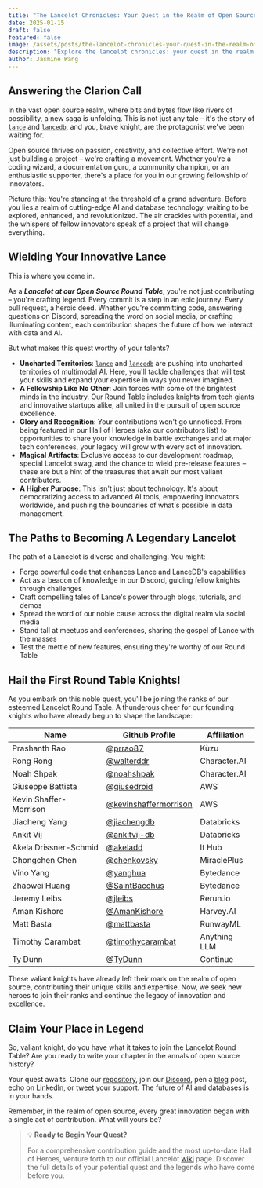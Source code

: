 ```yaml
---
title: "The Lancelot Chronicles: Your Quest in the Realm of Open Source"
date: 2025-01-15
draft: false
featured: false
image: /assets/posts/the-lancelot-chronicles-your-quest-in-the-realm-of-open-source.png
description: "Explore the lancelot chronicles: your quest in the realm of open source with practical insights and expert guidance from the LanceDB team."
author: Jasmine Wang
---
```


## Answering the Clarion Call

In the vast open source realm, where bits and bytes flow like rivers of possibility, a new saga is unfolding. This is not just any tale – it's the story of [`lance`](https://github.com/lancedb/lance) and [`lancedb`](https://github.com/lancedb/lancedb), and you, brave knight, are the protagonist we've been waiting for.

Open source thrives on passion, creativity, and collective effort. We're not just building a project – we're crafting a movement. Whether you're a coding wizard, a documentation guru, a community champion, or an enthusiastic supporter, there's a place for you in our growing fellowship of innovators.

Picture this: You're standing at the threshold of a grand adventure. Before you lies a realm of cutting-edge AI and database technology, waiting to be explored, enhanced, and revolutionized. The air crackles with potential, and the whispers of fellow innovators speak of a project that will change everything.

## Wielding Your Innovative Lance

This is where you come in.

As a ***Lancelot at our Open Source Round Table***, you're not just contributing – you're crafting legend. Every commit is a step in an epic journey. Every pull request, a heroic deed. Whether you're committing code, answering questions on Discord, spreading the word on social media, or crafting illuminating content, each contribution shapes the future of how we interact with data and AI.

But what makes this quest worthy of your talents?

- **Uncharted Territories**: [`lance`](https://github.com/lancedb/lance) and [`lancedb`](https://github.com/lancedb/lancedb) are pushing into uncharted territories of multimodal AI. Here, you'll tackle challenges that will test your skills and expand your expertise in ways you never imagined.
- **A Fellowship Like No Other**: Join forces with some of the brightest minds in the industry. Our Round Table includes knights from tech giants and innovative startups alike, all united in the pursuit of open source excellence.
- **Glory and Recognition**: Your contributions won't go unnoticed. From being featured in our Hall of Heroes (aka our contributors list) to opportunities to share your knowledge in battle exchanges and at major tech conferences, your legacy will grow with every act of innovation.
- **Magical Artifacts**: Exclusive access to our development roadmap, special Lancelot swag, and the chance to wield pre-release features – these are but a hint of the treasures that await our most valiant contributors.
- **A Higher Purpose**: This isn't just about technology. It's about democratizing access to advanced AI tools, empowering innovators worldwide, and pushing the boundaries of what's possible in data management.

## The Paths to Becoming A Legendary Lancelot

The path of a Lancelot is diverse and challenging. You might:

- Forge powerful code that enhances Lance and LanceDB's capabilities
- Act as a beacon of knowledge in our Discord, guiding fellow knights through challenges
- Craft compelling tales of Lance's power through blogs, tutorials, and demos
- Spread the word of our noble cause across the digital realm via social media
- Stand tall at meetups and conferences, sharing the gospel of Lance with the masses
- Test the mettle of new features, ensuring they're worthy of our Round Table

## Hail the First Round Table Knights!

As you embark on this noble quest, you'll be joining the ranks of our esteemed Lancelot Round Table. A thunderous cheer for our founding knights who have already begun to shape the landscape:

| Name | Github Profile | Affiliation |
|------|----------------|-------------|
| Prashanth Rao | [@prrao87](https://github.com/prrao87) | Kùzu |
| Rong Rong | [@walterddr](https://github.com/walterddr) | Character.AI |
| Noah Shpak | [@noahshpak](https://github.com/noahshpak) | Character.AI |
| Giuseppe Battista | [@giusedroid](https://github.com/giusedroid) | AWS |
| Kevin Shaffer-Morrison | [@kevinshaffermorrison](https://github.com/kevinshaffermorrison) | AWS |
| Jiacheng Yang | [@jiachengdb](https://github.com/jiachengdb) | Databricks |
| Ankit Vij | [@ankitvij-db](https://github.com/ankitvij-db) | Databricks |
| Akela Drissner-Schmid | [@akeladd](https://github.com/akeladd) | lt Hub |
| Chongchen Chen | [@chenkovsky](https://github.com/chenkovsky) | MiraclePlus |
| Vino Yang | [@yanghua](https://github.com/yanghua) | Bytedance |
| Zhaowei Huang | [@SaintBacchus](https://github.com/SaintBacchus) | Bytedance |
| Jeremy Leibs | [@jleibs](https://github.com/jleibs) | Rerun.io |
| Aman Kishore | [@AmanKishore](https://github.com/AmanKishore) | Harvey.AI |
| Matt Basta | [@mattbasta](https://github.com/mattbasta) | RunwayML |
| Timothy Carambat | [@timothycarambat](https://github.com/timothycarambat) | Anything LLM |
| Ty Dunn | [@TyDunn](https://github.com/TyDunn) | Continue |

These valiant knights have already left their mark on the realm of open source, contributing their unique skills and expertise. Now, we seek new heroes to join their ranks and continue the legacy of innovation and excellence.

## Claim Your Place in Legend

So, valiant knight, do you have what it takes to join the Lancelot Round Table? Are you ready to write your chapter in the annals of open source history?

Your quest awaits. Clone our [repository](https://github.com/lancedb), join our [Discord](https://discord.gg/G5DcmnZWKB), pen a [blog](/blog/) post, echo on [LinkedIn](https://www.linkedin.com/company/lancedb), or [tweet](https://x.com/lancedb) your support. The future of AI and databases is in your hands.

Remember, in the realm of open source, every great innovation began with a single act of contribution. What will yours be?

> 💡 **Ready to Begin Your Quest?**
> 
> For a comprehensive contribution guide and the most up-to-date Hall of Heroes, venture forth to our official Lancelot [wiki](https://github.com/lancedb/lancedb/wiki) page. Discover the full details of your potential quest and the legends who have come before you.
